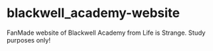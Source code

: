 # blackwell_academy-website
FanMade website of Blackwell Academy from Life is Strange. Study purposes only!
